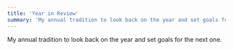 ```yaml
---
title: 'Year in Review'
summary: 'My annual tradition to look back on the year and set goals for the next one.'
---
```

My annual tradition to look back on the year and set goals for the next one.
